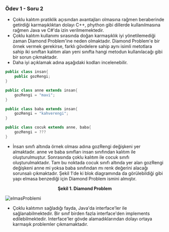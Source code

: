 ### Ödev 1 - Soru 2

- Çoklu kalıtım pratiklik açısından avantajları olmasına rağmen beraberinde getirdiği karmaşıklıktan dolayı C++, phython gibi dillerde kullanılmasına rağmen Java ve C#'da izin verilmemektedir.
- Çoklu kalıtım kullanımı sırasında doğan karmaşıklık iyi yönetilemediği zaman Diamond Problem'ine neden olmaktadır. Diamond Problem'e bir örnek vermek gerekirse, farklı gövdelere sahip aynı isimli metotlara sahip iki sınıftan kalıtım alan yeni sınıfta hangi metodun kullanılacağı gibi bir sorun çıkmaktadır. 
- Daha iyi açıklamak adına aşağıdaki kodları incelenebilir.



```java
public class insan{
	public gozRengi;
}

public class anne extends insan{
	gozRengi = "mavi";
}

public class baba extends insan{
	gozRengi = "kahverengi";
}

public class cocuk extends anne, baba{
	gozRengi = ???
}
```



- İnsan sınıfı altında örnek olması adına gozRengi değişkeni yer almaktadır. anne ve baba sınıfları insan sınıfından kalıtım ile oluşturulmuştur. Sonrasında çoklu kalıtım ile cocuk sınıfı oluşturulmaktadır. Tam bu noktada cocuk sınıfı altında yer alan gozRengi değişkeni anne mi yoksa baba sınıfından mı renk değerini alacağı sorunsalı çıkmaktadır. Şekil 1'de ki blok diagramında da görülebildiği gibi yapı elmasa benzediği için Diamond Problem ismini almıştır.



<center><b>Şekil 1. Diamond Problem</b></center>

![elmasProblemi](\sekiller\elmasProblemi.PNG)



- Çoklu kalıtımın sağladığı fayda, Java'da interface'ler ile sağlanabilmektedir. Bir sınıf birden fazla interface'den implements edilebilmektedir. Interface'ler gövde alamadıklarından dolayı ortaya karmaşık problemler çıkmamaktadır.


